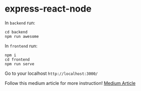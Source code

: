 # express-react-node

In `backend` run:

```npm i
cd backend
npm run awesome
```

In `frontend` run:

```
npm i
cd frontend
npm run serve
```

Go to your localhost
`http://localhost:3000/`


Follow this medium article for more instruction!
[Medium Article](https://medium.com/@moises.trejo0/express-react-mui-typescript-heroku-app-9f85cda54451)
